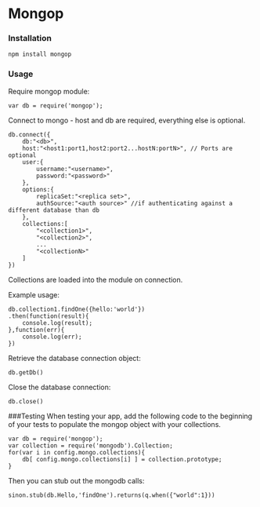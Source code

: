 # Mongop

### Installation
```
npm install mongop
```
### Usage
Require mongop module:
```
var db = require('mongop');
```
Connect to mongo - host and db are required, everything else is optional.
```
db.connect({
	db:"<db>",
	host:"<host1:port1,host2:port2...hostN:portN>", // Ports are optional
	user:{
		username:"<username>",
		password:"<password>"
	},
	options:{
		replicaSet:"<replica set>",
		authSource:"<auth source>" //if authenticating against a different database than db
	},
	collections:[
		"<collection1>",
		"<collection2>",
		...
		"<collectionN>"
	]
})
```
Collections are loaded into the module on connection.

Example usage:
```
db.collection1.findOne({hello:'world'})
.then(function(result){
	console.log(result);
},function(err){
	console.log(err);
})
```
Retrieve the database connection object:
```
db.getDb()
```
Close the database connection:
```
db.close()
```

###Testing
When testing your app, add the following code to the beginning of your tests to populate the mongop object with your collections.
```
var db = require('mongop');
var collection = require('mongodb').Collection;
for(var i in config.mongo.collections){
	db[ config.mongo.collections[i] ] = collection.prototype;
}
```

Then you can stub out the mongodb calls:
```
sinon.stub(db.Hello,'findOne').returns(q.when({"world":1}))
```

